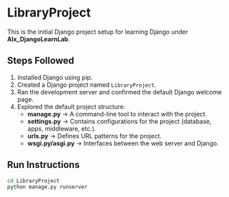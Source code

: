 # LibraryProject

This is the initial Django project setup for learning Django under **Alx_DjangoLearnLab**.

## Steps Followed
1. Installed Django using pip.
2. Created a Django project named `LibraryProject`.
3. Ran the development server and confirmed the default Django welcome page.
4. Explored the default project structure:
   - **manage.py** → A command-line tool to interact with the project.
   - **settings.py** → Contains configurations for the project (database, apps, middleware, etc.).
   - **urls.py** → Defines URL patterns for the project.
   - **wsgi.py/asgi.py** → Interfaces between the web server and Django.

## Run Instructions
```bash
cd LibraryProject
python manage.py runserver
